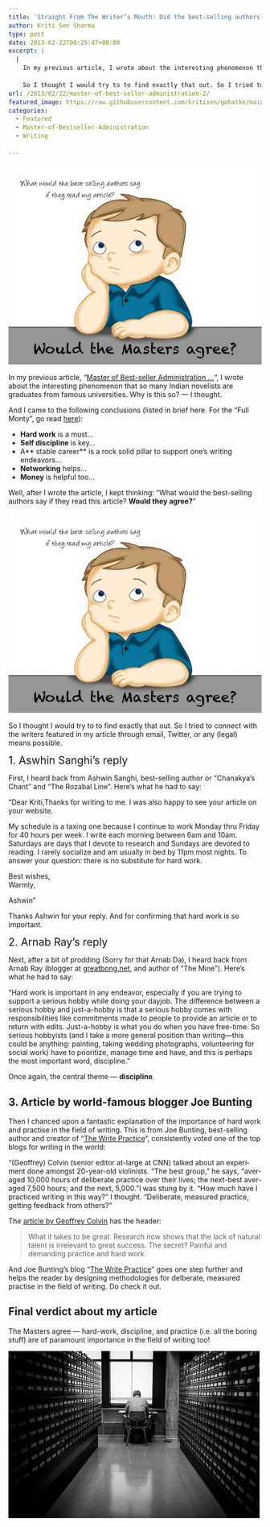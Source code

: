 ```yaml
---
title: 'Straight From The Writer’s Mouth: Did the best-selling authors agree?'
author: Kriti Sen Sharma
type: post
date: 2013-02-22T00:25:47+00:00
excerpt: |
  |
    In my previous article, I wrote about the interesting phenomenon that so many Indian novelists are graduates from famous universities.  Well, after I wrote the article, I kept thinking: "What would the best-selling authors say if they read this article? Would they agree about my findings?"
    
    So I thought I would try to to find exactly that out. So I tried to connect with the writers featured in my article through email, Twitter, or any (legal) means possible.
url: /2013/02/22/master-of-best-seller-administration-2/
featured_image: https://raw.githubusercontent.com/kritisen/gohatke/main/content/images/2013/02/001_questioningKid.jpg
categories:
  - Featured
  - Master-of-Bestseller-Administration
  - Writing

---
```


![questioningKid](https://raw.githubusercontent.com/kritisen/gohatke/main/content/images/2013/02/001_questioningKid.jpg)

In my previous article, &#8220;[Master of Best-seller Administration &#8230;][1]&#8220;, I wrote about the interesting phenomenon that so many Indian novelists are graduates from famous universities. Why is this so? &#8212; I thought.

And I came to the following conclusions (listed in brief here. For the &#8220;Full Monty&#8221;, go read [here][2]):

  * **Hard work** is a must&#8230;
  * **Self discipline** is key&#8230;
  * A** stable career** is a rock solid pillar to support one&#8217;s writing endeavors&#8230;
  * **Networking** helps&#8230;
  * **Money** is helpful too&#8230;

Well, after I wrote the article, I kept thinking: &#8220;What would the best-selling authors say if they read this article? **Would they agree?**&#8221;  

![questioningKid](https://raw.githubusercontent.com/kritisen/gohatke/main/content/images/2013/02/001_questioningKid.jpg) 

So I thought I would try to to find exactly that out. So I tried to connect with the writers featured in my article through email, Twitter, or any (legal) means possible.

<span style="font-size: 1.5em;">1. Aswhin Sanghi&#8217;s reply</span>

First, I heard back from Ashwin Sanghi, best-selling author or &#8220;Chanakya&#8217;s Chant&#8221; and &#8220;The Rozabal Line&#8221;. Here&#8217;s what he had to say:

<div class="post-content-box-yellow">
  <p>
    &#8220;Dear Kriti,Thanks for writing to me. I was also happy to see your article on your website.
  </p>
  
  <p>
    My schedule is a taxing one because I continue to work Monday thru Friday for 40 hours per week. I write each morning between 6am and 10am. Saturdays are days that I devote to research and Sundays are devoted to reading. I rarely socialize and am usually in bed by 11pm most nights. To answer your question: there is no substitute for hard work.
  </p>
  
  <p>
    Best wishes,<br /> Warmly,
  </p>
  
  <p>
    Ashwin&#8221;
  </p>
</div>

Thanks Ashwin for your reply. And for confirming that hard work is so important.

<span style="font-size: 1.5em;">2. Arnab Ray&#8217;s reply</span>

Next, after a bit of prodding (Sorry for that Arnab Da), I heard back from Arnab Ray (blogger at [greatbong.net][4], and author of &#8220;The Mine&#8221;). Here&#8217;s what he had to say:

<div class="post-content-box-gray">
  &#8220;Hard work is important in any endeavor, especially if you are trying to support a serious hobby while doing your dayjob. The difference between a serious hobby and just-a-hobby is that a serious hobby comes with responsibilities like commitments made to people to provide an article or to return with edits. Just-a-hobby is what you do when you have free-time. So serious hobbyists (and I take a more general position than writing&#8212;this could be anything: painting, taking wedding photographs, volunteering for social work) have to prioritize, manage time and have, and this is perhaps the most important word, discipline.&#8221;
</div>

Once again, the central theme &#8212; **discipline**.

## 3. Article by world-famous blogger Joe Bunting

Then I chanced upon a fantastic explanation of the importance of hard work and practise in the field of writing. This is from Joe Bunting, best-selling author and creator of &#8220;[The Write Practice][5]&#8220;, consistently voted one of the top blogs for writing in the world:

<div class="post-content-box-blue">
  <p>
    &#8220;(Geoffrey) Colvin (senior editor at-large at CNN) talked about an exper­i­ment done amongst 20-year-old vio­lin­ists. &#8220;The best group,&#8221; he says, &#8220;aver­aged 10,000 hours of delib­er­ate prac­tice over their lives; the next-best aver­aged 7,500 hours; and the next, 5,000.&#8221;I was stung by it. &#8220;How much have I prac­ticed writ­ing in this way?&#8221; I thought. &#8220;Deliberate, mea­sured prac­tice, get­ting feed­back from others?&#8221;
  </p>
</div>

The [article by Geoffrey Colvin][6] has the header:

> What it takes to be great. Research now shows that the lack of natural talent is irrelevant to great success. The secret? Painful and demanding practice and hard work.

And Joe Bunting&#8217;s blog &#8220;[The Write Practice][5]&#8221; goes one step further and helps the reader by designing methodologies for delberate, measured practise in the field of writing. Do check it out.

## Final verdict about my article

The Masters agree &#8212; hard-work, discipline, and practice (i.e. all the boring stuff) are of paramount importance in the field of writing too!

![Study](https://raw.githubusercontent.com/kritisen/gohatke/main/content/images/2013/02/8140770540_b986f6cb54.jpg)

 [1]: http://gohatke.kreativlabs.com/2013/02/02/master-of-best-seller-administration-1/
 [2]: http://gohatke.kreativlabs.com/2013/02/02/master-of-best-seller-administration-1/ "Master of Best-seller Administration. Why so many best-selling Indian novelists are graduates from famous universities."
 [3]: https://raw.githubusercontent.com/kritisen/gohatke/main/content/images/2013/02/001_questioningKid.jpg
 [4]: http://greatbong.net/
 [5]: http://thewritepractice.com/
 [6]: http://money.cnn.com/magazines/fortune/fortune_archive/2006/10/30/8391794/index.htm
 [7]: https://raw.githubusercontent.com/kritisen/gohatke/main/content/images/2013/02/8140770540_b986f6cb54.jpg
 [8]: http://www.flickr.com/photos/67956652@N02/8140770540/
 [9]: http://compfight.com
 [10]: http://creativecommons.org/licenses/by-nc-nd/2.0/
